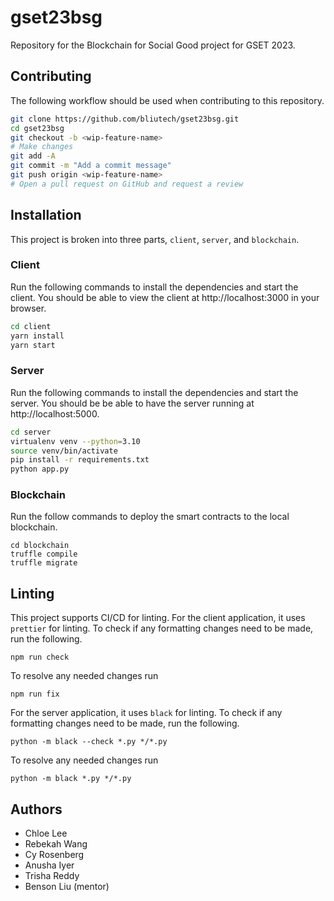 # gset23bsg
Repository for the Blockchain for Social Good project for GSET 2023.

## Contributing
The following workflow should be used when contributing to this repository.

```bash
git clone https://github.com/bliutech/gset23bsg.git
cd gset23bsg
git checkout -b <wip-feature-name>
# Make changes
git add -A
git commit -m "Add a commit message"
git push origin <wip-feature-name>
# Open a pull request on GitHub and request a review
```

## Installation
This project is broken into three parts, `client`, `server`, and `blockchain`.

### Client
Run the following commands to install the dependencies and start the client. You should be able to view the client at http://localhost:3000 in your browser.

```bash
cd client
yarn install
yarn start
```

### Server
Run the following commands to install the dependencies and start the server. You should be be able to have the server running at http://localhost:5000.

```bash
cd server
virtualenv venv --python=3.10
source venv/bin/activate
pip install -r requirements.txt
python app.py
```

### Blockchain
Run the follow commands to deploy the smart contracts to the local blockchain.

```
cd blockchain
truffle compile
truffle migrate
```

## Linting
This project supports CI/CD for linting. For the client application, it uses `prettier` for linting. To check if any formatting changes need to be made, run the following.

```
npm run check
```

To resolve any needed changes run
```
npm run fix
```

For the server application, it uses `black` for linting. To check if any formatting changes need to be made, run the following.

```
python -m black --check *.py */*.py
```

To resolve any needed changes run
```
python -m black *.py */*.py
```

## Authors
- Chloe Lee
- Rebekah Wang
- Cy Rosenberg
- Anusha Iyer
- Trisha Reddy
- Benson Liu (mentor)
